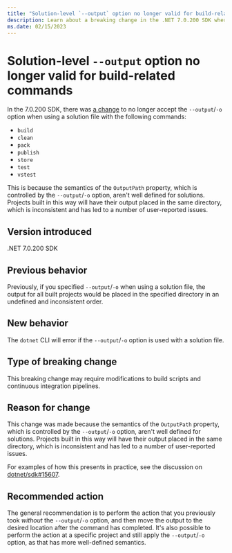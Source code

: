 ```yaml
---
title: "Solution-level `--output` option no longer valid for build-related commands"
description: Learn about a breaking change in the .NET 7.0.200 SDK where using the `--output` option is no longer valid when using a solution file
ms.date: 02/15/2023
---
```

# Solution-level `--output` option no longer valid for build-related commands

In the 7.0.200 SDK, there was [a change](https://github.com/dotnet/sdk/pull/29065) to no longer accept the `--output`/`-o` option when using a solution file with the following commands:

* `build`
* `clean`
* `pack`
* `publish`
* `store`
* `test`
* `vstest`

This is because the semantics of the `OutputPath` property, which is controlled by the `--output`/`-o` option, aren't well defined for solutions. Projects built in this way will have their output placed in the same directory, which is inconsistent and has led to a number of user-reported issues.

## Version introduced

.NET 7.0.200 SDK

## Previous behavior

Previously, if you specified `--output`/`-o` when using a solution file, the output for all built projects would be placed in the specified directory in an undefined and inconsistent order.

## New behavior

The `dotnet` CLI will error if the `--output`/`-o` option is used with a solution file.

## Type of breaking change

This breaking change may require modifications to build scripts and continuous integration pipelines.

## Reason for change

This change was made because the semantics of the `OutputPath` property, which is controlled by the `--output`/`-o` option, aren't well defined for solutions. Projects built in this way will have their output placed in the same directory, which is inconsistent and has led to a number of user-reported issues.

For examples of how this presents in practice, see the discussion on [dotnet/sdk#15607](https://github.com/dotnet/sdk/issues/15607).

## Recommended action

The general recommendation is to perform the action that you previously took _without_ the `--output`/`-o` option, and then move the output to the desired location after the command has completed. It's also possible to perform the action at a specific project and still apply the `--output`/`-o` option, as that has more well-defined semantics.
